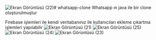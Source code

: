 ![Ekran Görüntüsü (22)](https://github.com/emirhan46/whatsapp-clone/assets/72448247/812b5d7c-50e6-44ab-b8a4-1dbf6660605a)# whatsapp-clone
Whatsapp ın java ile bir clone oluşturulmuştur

Firebase işlemleri ile kendi veritabanınız ile kullanıcıları ekleme çıkartma işlemleri yapılabilir
![Ekran Görüntüsü (21)](https://github.com/emirhan46/whatsapp-clone/assets/72448247/d52fdfc8-9343-4113-9927-4817e98950b7)
![Ekran Görüntüsü (25)](https://github.com/emirhan46/whatsapp-clone/assets/72448247/52a1abea-5694-4b75-83d2-5bb2a050d26a)
![Ekran Görüntüsü (24)](https://github.com/emirhan46/whatsapp-clone/assets/72448247/6c312f93-9a68-470e-a1f2-09de6330e4b9)
![Ekran Görüntüsü (23)](https://github.com/emirhan46/whatsapp-clone/assets/72448247/23e8a698-3bc2-4861-bd5d-66c95bca4c60)

